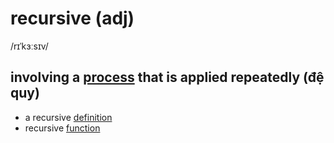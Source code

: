 # recursive (adj)

/rɪˈkɜːsɪv/

## involving a [process](process-n.md#a-series-of-things-that-are-done-in-order-to-achieve-a-particular-result) that is applied repeatedly (đệ quy)

- a recursive [definition](definition-n.md#what-an-idea-means-định-nghĩa)
- recursive [function](function-n.md#a-relation-from-a-set-into-another-set-hàm-hàm-số)